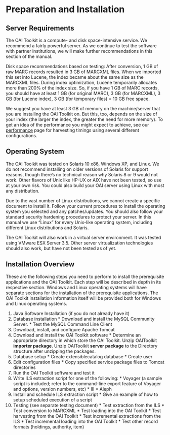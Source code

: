 # Preparation and Installation #

## Server Requirements ##

The OAI Toolkit is a compute- and disk space-intensive service.  We recommend a fairly powerful server.  As we continue to test the software with partner institutions, we will make further recommendations in this section of the manual.

Disk space recommendations based on testing: After conversion, 1 GB of raw MARC records resulted in 3 GB of MARCXML files. When we imported this set into Lucene, the index became about the same size as the MARCXML files. During index optimization, Lucene temporarily allocates more than 200% of the index size. So, if you have 1 GB of MARC records, you should have at least 1 GB (for original MARC), 3 GB (for MARCXML), 3 GB (for Lucene index), 3 GB (for temporary files) = 10 GB free space.

We suggest you have at least 3 GB of memory on the machine/server that you are installing the OAI Toolkit on.  But this, too, depends on the size of your index (the larger the index, the greater the need for more memory).  To get an idea of the performance you might expect to achieve, see our [performance](Performance.md) page for harvesting timings using several different configurations.


## Operating System ##

The OAI Toolkit was tested on Solaris 10 x86, Windows XP, and Linux.  We do not recommend installing on older versions of Solaris for support reasons, though there’s no technical reason why Solaris 8 or 9 would not work. Other flavors of Unix like HP-UX or AIX have not been tested, so use at your own risk.  You could also build your OAI server using Linux with most any distribution.

Due to the vast number of Linux distributions, we cannot create a specific document to install it.  Follow your current procedures to install the operating system you selected and any patches/updates.  You should also follow your standard security hardening procedures to protect your server. In this manual we use “Linux” for every Unix-like operating system, including different Linux distributions and Solaris.

The OAI Toolkit will also work in a virtual server environment. It was tested using VMware ESX Server 3.5. Other server virtualization technologies should also work, but have not been tested as of yet.

## Installation Overview ##

These are the following steps you need to perform to install the prerequisite applications and the OAI Toolkit. Each step will be described in depth in its respective section. Windows and Linux operating systems will have separate sections for the installation of the prerequisite applications. The OAI Toolkit installation information itself will be provided both for Windows and Linux operating systems.

  1. Java Software Installation (if you do not already have it)
  1. Database installation
    * Download and install the MySQL Community Server.
    * Test the MySQL Command Line Client
  1. Download, install, and configure Apache Tomcat
  1. Download and install the OAI Toolkit software
    * Determine an appropriate directory in which store the OAI Toolkit.  Unzip OAIToolkit **importer package**. Unzip OAIToolkit **server package** to the Directory structure after unzipping the packages.
  1. Database setup
    * Create extensiblecatalog database
    * Create user
  1. Edit configuration files
    * Copy specified service package files to Tomcat directories
  1. Run the OAI Toolkit software and test it
  1. Write ILS extraction script for one of the following:
    * Voyager (a sample script is included; refer to the command-line export feature of Voyager and options, version numbers, etc)
    * III
    * Aleph
  1. Install and schedule ILS extraction script
    * Give an example of how to setup scheduled execution of a script
  1. Testing (see separate testing document)
    * Test extraction from the ILS
    * Test conversion to MARCXML
    * Test loading into the OAI Toolkit
    * Test harvesting from the OAI Toolkit
    * Test incremental extractions from the ILS
    * Test incremental loading into the OAI Toolkit
    * Test other record formats (holdings, authority, item)